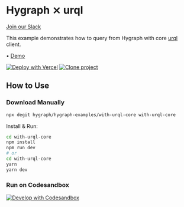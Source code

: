 # Hygraph ⨯ urql

[Join our Slack](https://slack.hygraph.com)

This example demonstrates how to query from Hygraph with core [urql](https://formidable.com/open-source/urql/) client.

• [Demo](https://hygraph-with-urql-core.vercel.app/)

[![Deploy with Vercel](https://vercel.com/button)](https://vercel.com/import/project?template=https://github.com/hygraph/hygraph-examples/tree/master/with-urql-core) [![Clone project](https://hygraph.com/button)](https://app.hygraph.com/clone/0ff23f7a41ce4da69a366ab299cc24d8)

## How to Use

### Download Manually

```bash
npx degit hygraph/hygraph-examples/with-urql-core with-urql-core
```

Install & Run:

```bash
cd with-urql-core
npm install
npm run dev
# or
cd with-urql-core
yarn
yarn dev
```

### Run on Codesandbox

[![Develop with Codesandbox](https://codesandbox.io/static/img/play-codesandbox.svg)](https://codesandbox.io/s/github/hygraph/hygraph-examples/tree/master/with-urql-core)
